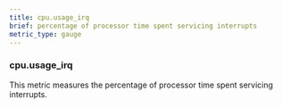 ```yaml
---
title: cpu.usage_irq
brief: percentage of processor time spent servicing interrupts
metric_type: gauge
---
```

### cpu.usage_irq

This metric measures the percentage of processor time spent servicing interrupts.
